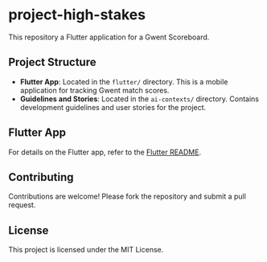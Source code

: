 # project-high-stakes

This repository a Flutter application for a Gwent Scoreboard.

## Project Structure

- **Flutter App**: Located in the `flutter/` directory. This is a mobile application for tracking Gwent match scores.
- **Guidelines and Stories**: Located in the `ai-contexts/` directory. Contains development guidelines and user stories for the project.

## Flutter App

For details on the Flutter app, refer to the [Flutter README](flutter/README.md).

## Contributing

Contributions are welcome! Please fork the repository and submit a pull request.

## License

This project is licensed under the MIT License.
